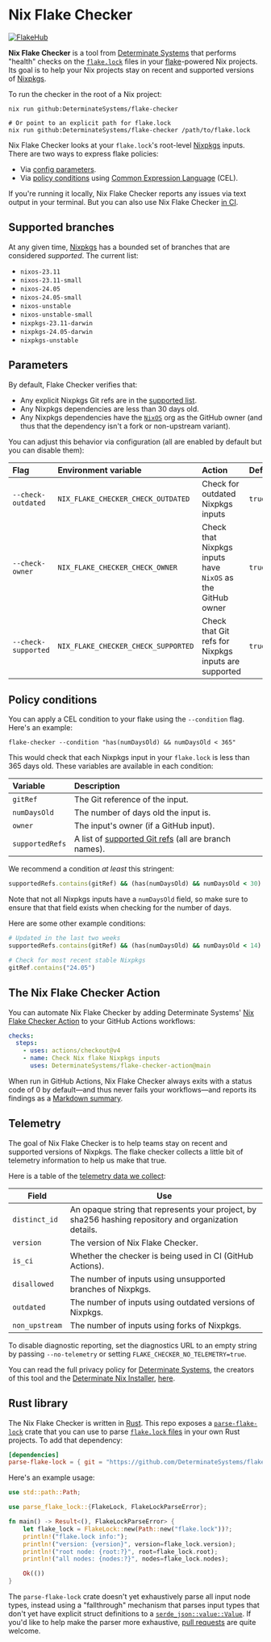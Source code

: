 # Nix Flake Checker

[![FlakeHub](https://img.shields.io/endpoint?url=https://flakehub.com/f/DeterminateSystems/flake-checker/badge)](https://flakehub.com/flake/DeterminateSystems/flake-checker)

**Nix Flake Checker** is a tool from [Determinate Systems][detsys] that performs "health" checks on the [`flake.lock`][lockfile] files in your [flake][flakes]-powered Nix projects.
Its goal is to help your Nix projects stay on recent and supported versions of [Nixpkgs].

To run the checker in the root of a Nix project:

```shell
nix run github:DeterminateSystems/flake-checker

# Or point to an explicit path for flake.lock
nix run github:DeterminateSystems/flake-checker /path/to/flake.lock
```

Nix Flake Checker looks at your `flake.lock`'s root-level [Nixpkgs] inputs.
There are two ways to express flake policies:

* Via [config parameters](#parameters).
* Via [policy conditions](#policy-conditions) using [Common Expression Language][cel] (CEL).

If you're running it locally, Nix Flake Checker reports any issues via text output in your terminal.
But you can also use Nix Flake Checker [in CI](#the-flake-checker-action).

## Supported branches

At any given time, [Nixpkgs] has a bounded set of branches that are considered *supported*.
The current list:

  * `nixos-23.11`
  * `nixos-23.11-small`
  * `nixos-24.05`
  * `nixos-24.05-small`
  * `nixos-unstable`
  * `nixos-unstable-small`
  * `nixpkgs-23.11-darwin`
  * `nixpkgs-24.05-darwin`
  * `nixpkgs-unstable`

## Parameters

By default, Flake Checker verifies that:

- Any explicit Nixpkgs Git refs are in the [supported list](#supported-branches).
- Any Nixpkgs dependencies are less than 30 days old.
- Any Nixpkgs dependencies have the [`NixOS`][nixos-org] org as the GitHub owner (and thus that the dependency isn't a fork or non-upstream variant).

You can adjust this behavior via configuration (all are enabled by default but you can disable them):

Flag | Environment variable | Action | Default
:----|:---------------------|:-------|:-------
`--check-outdated` | `NIX_FLAKE_CHECKER_CHECK_OUTDATED` | Check for outdated Nixpkgs inputs | `true`
`--check-owner` | `NIX_FLAKE_CHECKER_CHECK_OWNER` | Check that Nixpkgs inputs have `NixOS` as the GitHub owner | `true`
`--check-supported` | `NIX_FLAKE_CHECKER_CHECK_SUPPORTED` | Check that Git refs for Nixpkgs inputs are supported | `true`

## Policy conditions

You can apply a CEL condition to your flake using the `--condition` flag.
Here's an example:

```shell
flake-checker --condition "has(numDaysOld) && numDaysOld < 365"
```

This would check that each Nixpkgs input in your `flake.lock` is less than 365 days old.
These variables are available in each condition:

Variable | Description
:--------|:-----------
`gitRef` | The Git reference of the input.
`numDaysOld` | The number of days old the input is.
`owner` | The input's owner (if a GitHub input).
`supportedRefs` | A list of [supported Git refs](#supported-branches) (all are branch names).

We recommend a condition *at least* this stringent:

```ruby
supportedRefs.contains(gitRef) && (has(numDaysOld) && numDaysOld < 30) && owner == 'NixOS'
```

Note that not all Nixpkgs inputs have a `numDaysOld` field, so make sure to ensure that that field exists when checking for the number of days.

Here are some other example conditions:

```ruby
# Updated in the last two weeks
supportedRefs.contains(gitRef) && (has(numDaysOld) && numDaysOld < 14) && owner == 'NixOS'

# Check for most recent stable Nixpkgs
gitRef.contains("24.05")
```

## The Nix Flake Checker Action

You can automate Nix Flake Checker by adding Determinate Systems' [Nix Flake Checker Action][action] to your GitHub Actions workflows:

```yaml
checks:
  steps:
    - uses: actions/checkout@v4
    - name: Check Nix flake Nixpkgs inputs
      uses: DeterminateSystems/flake-checker-action@main
```

When run in GitHub Actions, Nix Flake Checker always exits with a status code of 0 by default&mdash;and thus never fails your workflows&mdash;and reports its findings as a [Markdown summary][md].

## Telemetry

The goal of Nix Flake Checker is to help teams stay on recent and supported versions of Nixpkgs.
The flake checker collects a little bit of telemetry information to help us make that true.

Here is a table of the [telemetry data we collect][telemetry]:

| Field          | Use                                                                                                    |
| -------------- | ------------------------------------------------------------------------------------------------------ |
| `distinct_id`  | An opaque string that represents your project, by sha256 hashing repository and organization details.  |
| `version`      | The version of Nix Flake Checker.                                                                      |
| `is_ci`        | Whether the checker is being used in CI (GitHub Actions).                                              |
| `disallowed`   | The number of inputs using unsupported branches of Nixpkgs.                                            |
| `outdated`     | The number of inputs using outdated versions of Nixpkgs.                                               |
| `non_upstream` | The number of inputs using forks of Nixpkgs.                                                           |

To disable diagnostic reporting, set the diagnostics URL to an empty string by passing `--no-telemetry` or setting `FLAKE_CHECKER_NO_TELEMETRY=true`.

You can read the full privacy policy for [Determinate Systems][detsys], the creators of this tool and the [Determinate Nix Installer][installer], [here][privacy].

## Rust library

The Nix Flake Checker is written in [Rust].
This repo exposes a [`parse-flake-lock`](./parse-flake-lock) crate that you can use to parse [`flake.lock` files][lockfile] in your own Rust projects.
To add that dependency:

```toml
[dependencies]
parse-flake-lock = { git = "https://github.com/DeterminateSystems/flake-checker", branch = "main" }
```

Here's an example usage:

```rust
use std::path::Path;

use parse_flake_lock::{FlakeLock, FlakeLockParseError};

fn main() -> Result<(), FlakeLockParseError> {
    let flake_lock = FlakeLock::new(Path::new("flake.lock"))?;
    println!("flake.lock info:");
    println!("version: {version}", version=flake_lock.version);
    println!("root node: {root:?}", root=flake_lock.root);
    println!("all nodes: {nodes:?}", nodes=flake_lock.nodes);

    Ok(())
}
```

The `parse-flake-lock` crate doesn't yet exhaustively parse all input node types, instead using a "fallthrough" mechanism that parses input types that don't yet have explicit struct definitions to a [`serde_json::value::Value`][val].
If you'd like to help make the parser more exhaustive, [pull requests][prs] are quite welcome.

[action]: https://github.com/DeterminateSystems/flake-checker-action
[cel]: https://cel.dev
[detsys]: https://determinate.systems
[flakes]: https://zero-to-nix.com/concepts/flakes
[install]: https://zero-to-nix.com/start/install
[installer]: https://github.com/DeterminateSystems/nix-installer
[lockfile]: https://zero-to-nix.com/concepts/flakes#lockfile
[md]: https://github.blog/2022-05-09-supercharging-github-actions-with-job-summaries
[nixos-org]: https://github.com/NixOS
[nixpkgs]: https://github.com/NixOS/nixpkgs
[privacy]: https://determinate.systems/policies/privacy
[prs]: /pulls
[rust]: https://rust-lang.org
[telemetry]: https://github.com/DeterminateSystems/nix-flake-checker/blob/main/src/telemetry.rs#L29-L43
[val]: https://docs.rs/serde_json/latest/serde_json/value/enum.Value.html
